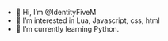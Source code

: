 - 👋 Hi, I’m @IdentityFiveM
- 👀 I’m interested in Lua, Javascript, css, html
- 🌱 I’m currently learning Python.

<!---
IdentityFiveM/IdentityFiveM is a ✨ special ✨ repository because its `README.md` (this file) appears on your GitHub profile.
You can click the Preview link to take a look at your changes.
--->
